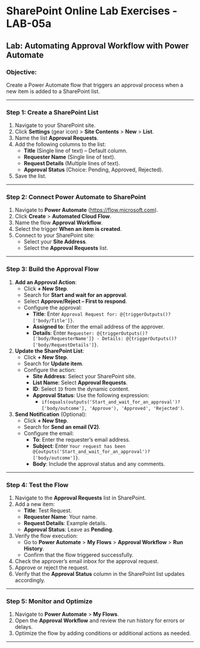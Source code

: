 # SharePoint Online Lab Exercises - LAB-05a

## Lab: Automating Approval Workflow with Power Automate
### Objective:
Create a Power Automate flow that triggers an approval process when a new item is added to a SharePoint list.

---

### Step 1: Create a SharePoint List
1. Navigate to your SharePoint site.
2. Click **Settings** (gear icon) > **Site Contents** > **New** > **List**.
3. Name the list **Approval Requests**.
4. Add the following columns to the list:
   - **Title** (Single line of text) – Default column.
   - **Requester Name** (Single line of text).
   - **Request Details** (Multiple lines of text).
   - **Approval Status** (Choice: Pending, Approved, Rejected).
5. Save the list.

---

### Step 2: Connect Power Automate to SharePoint
1. Navigate to **Power Automate** (https://flow.microsoft.com).
2. Click **Create** > **Automated Cloud Flow**.
3. Name the flow **Approval Workflow**.
4. Select the trigger **When an item is created**.
5. Connect to your SharePoint site:
   - Select your **Site Address**.
   - Select the **Approval Requests** list.

---

### Step 3: Build the Approval Flow
1. **Add an Approval Action**:
   - Click **+ New Step**.
   - Search for **Start and wait for an approval**.
   - Select **Approve/Reject – First to respond**.
   - Configure the approval:
     - **Title**: Enter `Approval Request for: @{triggerOutputs()?['body/Title']}`.
     - **Assigned to**: Enter the email address of the approver.
     - **Details**: Enter `Requester: @{triggerOutputs()?['body/RequesterName']} - Details: @{triggerOutputs()?['body/RequestDetails']}`.
2. **Update the SharePoint List**:
   - Click **+ New Step**.
   - Search for **Update item**.
   - Configure the action:
     - **Site Address**: Select your SharePoint site.
     - **List Name**: Select **Approval Requests**.
     - **ID**: Select `ID` from the dynamic content.
     - **Approval Status**: Use the following expression:
       - `if(equals(outputs('Start_and_wait_for_an_approval')?['body/outcome'], 'Approve'), 'Approved', 'Rejected')`.
3. **Send Notification** (Optional):
   - Click **+ New Step**.
   - Search for **Send an email (V2)**.
   - Configure the email:
     - **To**: Enter the requester’s email address.
     - **Subject**: Enter `Your request has been @{outputs('Start_and_wait_for_an_approval')?['body/outcome']}`.
     - **Body**: Include the approval status and any comments.

---

### Step 4: Test the Flow
1. Navigate to the **Approval Requests** list in SharePoint.
2. Add a new item:
   - **Title**: Test Request.
   - **Requester Name**: Your name.
   - **Request Details**: Example details.
   - **Approval Status**: Leave as **Pending**.
3. Verify the flow execution:
   - Go to **Power Automate** > **My Flows** > **Approval Workflow** > **Run History**.
   - Confirm that the flow triggered successfully.
4. Check the approver’s email inbox for the approval request.
5. Approve or reject the request.
6. Verify that the **Approval Status** column in the SharePoint list updates accordingly.

---

### Step 5: Monitor and Optimize
1. Navigate to **Power Automate** > **My Flows**.
2. Open the **Approval Workflow** and review the run history for errors or delays.
3. Optimize the flow by adding conditions or additional actions as needed.

---